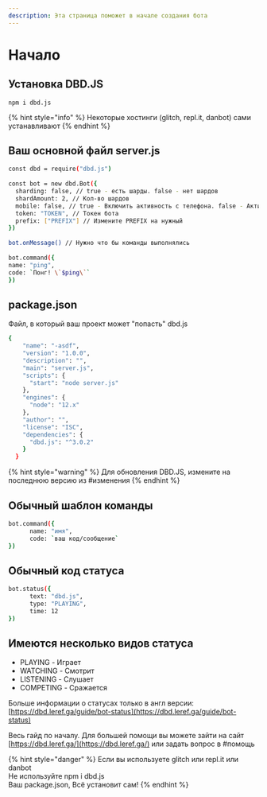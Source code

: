 ```yaml
---
description: Эта страница поможет в начале создания бота
---
```


# Начало

## Установка DBD.JS

```
npm i dbd.js
```

{% hint style="info" %}
 Некоторые хостинги \(glitch, repl.it, danbot\) сами устанавливают
{% endhint %}

## Ваш основной файл server.js

```bash
const dbd = require("dbd.js")
 
const bot = new dbd.Bot({
  sharding: false, // true - есть шарды. false - нет шардов 
  shardAmount: 2, // Кол-во шардов 
  mobile: false, // true - Включить активность с телефона. false - Активность с ПК
  token: "TOKEN", // Токен бота
  prefix: ["PREFIX"] // Измените PREFIX на нужный
})
 
bot.onMessage() // Нужно что бы команды выполнялись
 
bot.command({
name: "ping", 
code: `Понг! \`$ping\`` 
})
```

## package.json

Файл, в который ваш проект может "попасть" dbd.js

```bash
{
    "name": "-asdf",
    "version": "1.0.0",
    "description": "",
    "main": "server.js",
    "scripts": {
      "start": "node server.js"
    },
    "engines": {
      "node": "12.x"
    },
    "author": "",
    "license": "ISC",
    "dependencies": {
      "dbd.js": "^3.0.2"
    }
  }
```

{% hint style="warning" %}
Для обновления DBD.JS, измените на последнюю версию из \#изменения
{% endhint %}

## Обычный шаблон команды

```bash
bot.command({
      name: "имя",
      code: `ваш код/сообщение`
})
```

## **Обычный код статуса**

```bash
bot.status({
      text: "dbd.js",
      type: "PLAYING",
      time: 12
})
```

## Имеются несколько видов статуса

* PLAYING - Играет
* WATCHING - Смотрит
* LISTENING - Слушает
* COMPETING - Сражается

 Больше информации о статусах только в англ версии: [https://dbd.leref.ga/guide/bot-status](https://dbd.leref.ga/guide/bot-status)

Весь гайд по началу. Для большей помощи вы можете зайти на сайт [https://dbd.leref.ga/](https://dbd.leref.ga/) или задать вопрос в \#помощь

{% hint style="danger" %}
Если вы используете glitch или repl.it или danbot   
Не используйте npm i dbd.js   
Ваш package.json, Всё установит сам!
{% endhint %}

